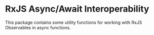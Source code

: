# RxJS Async/Await Interoperability
This package contains some utility functions for working with RxJS Observables in async functions.